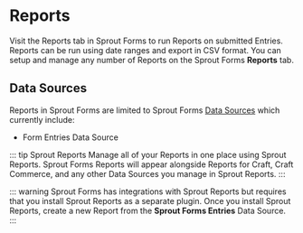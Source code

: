 # Reports

Visit the Reports tab in Sprout Forms to run Reports on submitted Entries. Reports can be run using date ranges and export in CSV format. You can setup and manage any number of Reports on the Sprout Forms **Reports** tab.

## Data Sources

Reports in Sprout Forms are limited to Sprout Forms [Data Sources](./../reports/custom-data-sources.md) which currently include:

- Form Entries Data Source

::: tip Sprout Reports
Manage all of your Reports in one place using Sprout Reports. Sprout Forms Reports will appear alongside Reports for Craft, Craft Commerce, and any other Data Sources you manage in Sprout Reports.
:::

::: warning
Sprout Forms has integrations with Sprout Reports but requires that you install Sprout Reports as a separate plugin. Once you install Sprout Reports, create a new Report from the **Sprout Forms Entries** Data Source.
:::